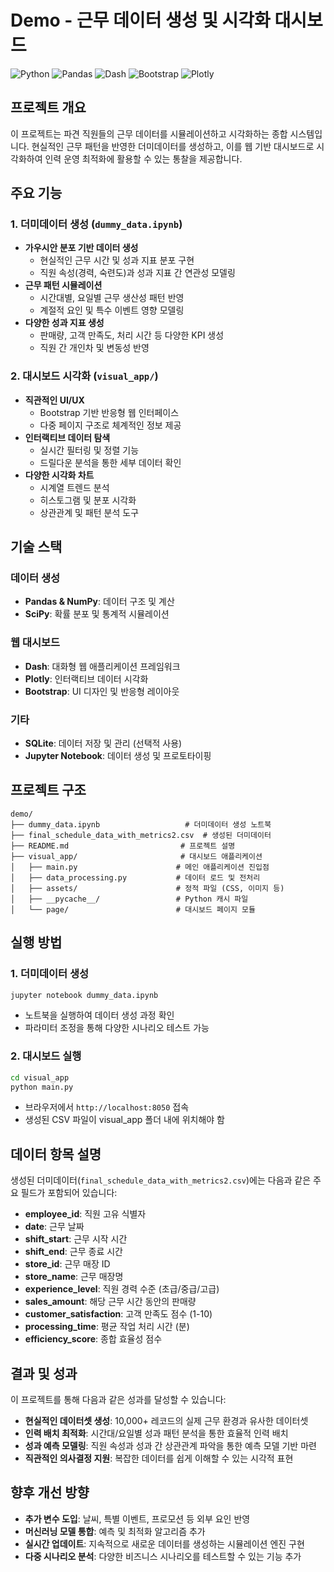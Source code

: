 # Demo - 근무 데이터 생성 및 시각화 대시보드

![Python](https://img.shields.io/badge/Python-3.8+-3776AB.svg)
![Pandas](https://img.shields.io/badge/Pandas-1.3+-150458.svg)
![Dash](https://img.shields.io/badge/Dash-2.0+-008DE4.svg)
![Bootstrap](https://img.shields.io/badge/Bootstrap-5.0+-7952B3.svg)
![Plotly](https://img.shields.io/badge/Plotly-5.0+-3F4F75.svg)

## 프로젝트 개요

이 프로젝트는 파견 직원들의 근무 데이터를 시뮬레이션하고 시각화하는 종합 시스템입니다. 현실적인 근무 패턴을 반영한 더미데이터를 생성하고, 이를 웹 기반 대시보드로 시각화하여 인력 운영 최적화에 활용할 수 있는 통찰을 제공합니다.

## 주요 기능

### 1. 더미데이터 생성 (`dummy_data.ipynb`)
- **가우시안 분포 기반 데이터 생성**
  - 현실적인 근무 시간 및 성과 지표 분포 구현
  - 직원 속성(경력, 숙련도)과 성과 지표 간 연관성 모델링
- **근무 패턴 시뮬레이션**
  - 시간대별, 요일별 근무 생산성 패턴 반영
  - 계절적 요인 및 특수 이벤트 영향 모델링
- **다양한 성과 지표 생성**
  - 판매량, 고객 만족도, 처리 시간 등 다양한 KPI 생성
  - 직원 간 개인차 및 변동성 반영

### 2. 대시보드 시각화 (`visual_app/`)
- **직관적인 UI/UX**
  - Bootstrap 기반 반응형 웹 인터페이스
  - 다중 페이지 구조로 체계적인 정보 제공
- **인터랙티브 데이터 탐색**
  - 실시간 필터링 및 정렬 기능
  - 드릴다운 분석을 통한 세부 데이터 확인
- **다양한 시각화 차트**
  - 시계열 트렌드 분석
  - 히스토그램 및 분포 시각화
  - 상관관계 및 패턴 분석 도구

## 기술 스택

### 데이터 생성
- **Pandas & NumPy**: 데이터 구조 및 계산
- **SciPy**: 확률 분포 및 통계적 시뮬레이션

### 웹 대시보드
- **Dash**: 대화형 웹 애플리케이션 프레임워크
- **Plotly**: 인터랙티브 데이터 시각화
- **Bootstrap**: UI 디자인 및 반응형 레이아웃

### 기타
- **SQLite**: 데이터 저장 및 관리 (선택적 사용)
- **Jupyter Notebook**: 데이터 생성 및 프로토타이핑

## 프로젝트 구조

```
demo/
├── dummy_data.ipynb                   # 더미데이터 생성 노트북
├── final_schedule_data_with_metrics2.csv  # 생성된 더미데이터
├── README.md                         # 프로젝트 설명
├── visual_app/                       # 대시보드 애플리케이션
│   ├── main.py                      # 메인 애플리케이션 진입점
│   ├── data_processing.py           # 데이터 로드 및 전처리
│   ├── assets/                      # 정적 파일 (CSS, 이미지 등)
│   ├── __pycache__/                 # Python 캐시 파일
│   └── page/                        # 대시보드 페이지 모듈
```

## 실행 방법

### 1. 더미데이터 생성
```bash
jupyter notebook dummy_data.ipynb
```
- 노트북을 실행하여 데이터 생성 과정 확인
- 파라미터 조정을 통해 다양한 시나리오 테스트 가능

### 2. 대시보드 실행
```bash
cd visual_app
python main.py
```
- 브라우저에서 `http://localhost:8050` 접속
- 생성된 CSV 파일이 visual_app 폴더 내에 위치해야 함

## 데이터 항목 설명

생성된 더미데이터(`final_schedule_data_with_metrics2.csv`)에는 다음과 같은 주요 필드가 포함되어 있습니다:

- **employee_id**: 직원 고유 식별자
- **date**: 근무 날짜
- **shift_start**: 근무 시작 시간
- **shift_end**: 근무 종료 시간
- **store_id**: 근무 매장 ID
- **store_name**: 근무 매장명
- **experience_level**: 직원 경력 수준 (초급/중급/고급)
- **sales_amount**: 해당 근무 시간 동안의 판매량
- **customer_satisfaction**: 고객 만족도 점수 (1-10)
- **processing_time**: 평균 작업 처리 시간 (분)
- **efficiency_score**: 종합 효율성 점수

## 결과 및 성과

이 프로젝트를 통해 다음과 같은 성과를 달성할 수 있습니다:

- **현실적인 데이터셋 생성**: 10,000+ 레코드의 실제 근무 환경과 유사한 데이터셋
- **인력 배치 최적화**: 시간대/요일별 성과 패턴 분석을 통한 효율적 인력 배치
- **성과 예측 모델링**: 직원 속성과 성과 간 상관관계 파악을 통한 예측 모델 기반 마련
- **직관적인 의사결정 지원**: 복잡한 데이터를 쉽게 이해할 수 있는 시각적 표현

## 향후 개선 방향

- **추가 변수 도입**: 날씨, 특별 이벤트, 프로모션 등 외부 요인 반영
- **머신러닝 모델 통합**: 예측 및 최적화 알고리즘 추가
- **실시간 업데이트**: 지속적으로 새로운 데이터를 생성하는 시뮬레이션 엔진 구현
- **다중 시나리오 분석**: 다양한 비즈니스 시나리오를 테스트할 수 있는 기능 추가 